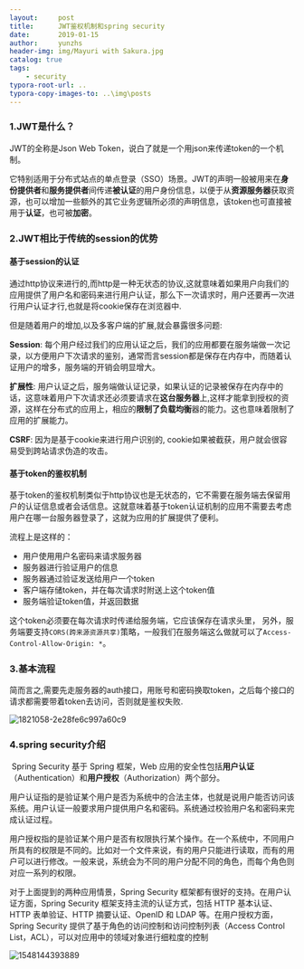 ```yaml
---
layout:     post
title:      JWT鉴权机制和spring security
date:       2019-01-15
author:     yunzhs
header-img: img/Mayuri with Sakura.jpg
catalog: true
tags:
    - security
typora-root-url: ..
typora-copy-images-to: ..\img\posts
---
```


### 1.JWT是什么？

JWT的全称是Json Web Token，说白了就是一个用json来传递token的一个机制。

它特别适用于分布式站点的单点登录（SSO）场景。JWT的声明一般被用来在**身份提供者**和**服务提供者**间传递**被认证**的用户身份信息，以便于从**资源服务器**获取资源，也可以增加一些额外的其它业务逻辑所必须的声明信息，该token也可直接被用于**认证**，也可被**加密**。

### 2.JWT相比于传统的session的优势

#### 基于session的认证

通过http协议来进行的,而http是一种无状态的协议,这就意味着如果用户向我们的应用提供了用户名和密码来进行用户认证，那么下一次请求时，用户还要再一次进行用户认证才行,也就是将cookie保存在浏览器中.

但是随着用户的增加,以及多客户端的扩展,就会暴露很多问题:

**Session**: 每个用户经过我们的应用认证之后，我们的应用都要在服务端做一次记录，以方便用户下次请求的鉴别，通常而言session都是保存在内存中，而随着认证用户的增多，服务端的开销会明显增大。

**扩展性**: 用户认证之后，服务端做认证记录，如果认证的记录被保存在内存中的话，这意味着用户下次请求还必须要请求在**这台服务器**上,这样才能拿到授权的资源，这样在分布式的应用上，相应的**限制了负载均衡**器的能力。这也意味着限制了应用的扩展能力。

**CSRF**: 因为是基于cookie来进行用户识别的, cookie如果被截获，用户就会很容易受到跨站请求伪造的攻击。

#### 基于token的鉴权机制

基于token的鉴权机制类似于http协议也是无状态的，它不需要在服务端去保留用户的认证信息或者会话信息。这就意味着基于token认证机制的应用不需要去考虑用户在哪一台服务器登录了，这就为应用的扩展提供了便利。

流程上是这样的：

- 用户使用用户名密码来请求服务器
- 服务器进行验证用户的信息
- 服务器通过验证发送给用户一个token
- 客户端存储token，并在每次请求时附送上这个token值
- 服务端验证token值，并返回数据

这个token必须要在每次请求时传递给服务端，它应该保存在请求头里， 另外，服务端要支持`CORS(跨来源资源共享)`策略，一般我们在服务端这么做就可以了`Access-Control-Allow-Origin: *`。

### 3.基本流程

简而言之,需要先走服务器的auth接口，用账号和密码换取token，之后每个接口的请求都需要带着token去访问，否则就是鉴权失败.

![1821058-2e28fe6c997a60c9](/img/posts/1821058-2e28fe6c997a60c9.webp)

### 4.spring security介绍

​	Spring Security 基于 Spring 框架，Web 应用的安全性包括**用户认证**（Authentication）和**用户授权**（Authorization）两个部分。

​	用户认证指的是验证某个用户是否为系统中的合法主体，也就是说用户能否访问该系统。用户认证一般要求用户提供用户名和密码。系统通过校验用户名和密码来完成认证过程。

​	用户授权指的是验证某个用户是否有权限执行某个操作。在一个系统中，不同用户所具有的权限是不同的。比如对一个文件来说，有的用户只能进行读取，而有的用户可以进行修改。一般来说，系统会为不同的用户分配不同的角色，而每个角色则对应一系列的权限。

对于上面提到的两种应用情景，Spring Security 框架都有很好的支持。在用户认证方面，Spring Security 框架支持主流的认证方式，包括 HTTP 基本认证、HTTP 表单验证、HTTP 摘要认证、OpenID 和 LDAP 等。在用户授权方面，Spring Security 提供了基于角色的访问控制和访问控制列表（Access Control List，ACL），可以对应用中的领域对象进行细粒度的控制

![1548144393889](/img/posts/1548144393889.png)